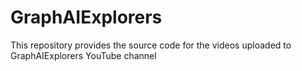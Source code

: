 # GraphAIExplorers
This repository provides the source code for the videos uploaded to GraphAIExplorers YouTube channel
